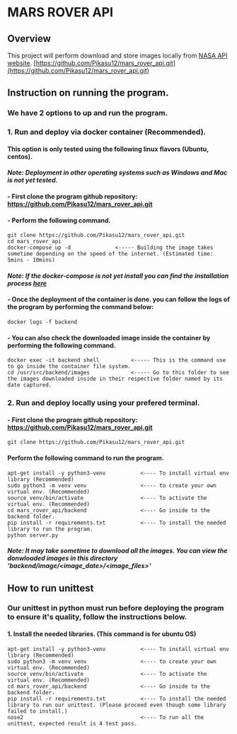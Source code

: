 # MARS ROVER API

## Overview
This project will perform download and store images locally from [NASA API website](https://api.nasa.gov/).
[https://github.com/Pikasu12/mars_rover_api.git](https://github.com/Pikasu12/mars_rover_api.git)

## Instruction on running the program.
### We have 2 options to up and run the program.

### 1. Run and deploy via docker container (Recommended).
#### This option is only tested using the following linux flavors (Ubuntu, centos).
#### ***Note:*** *Deployment in other operating systems such as Windows and Mac is not yet tested.*
#### - First clone the program github repository: https://github.com/Pikasu12/mars_rover_api.git
#### - Perform the following command.
```
git clone https://github.com/Pikasu12/mars_rover_api.git
cd mars_rover_api
docker-compose up -d              <----- Building the image takes sometime depending on the speed of the internet. (Estimated time: 5mins - 10mins)
```
#### ***Note:*** *If the docker-compose is not yet install you can find the installation process [here](https://docs.docker.com/compose/install/)*
#### - Once the deployment of the container is done. you can follow the logs of the program by performing the command below:
```
docker logs -f backend
```
#### - You can also check the downloaded image inside the container by performing the following command.
```
docker exec -it backend shell          <----- This is the command use to go inside the container file system.
cd /usr/src/backend/images             <----- Go to this folder to see the images downloaded inside in their respective folder named by its date captured.
```
### 2. Run and deploy locally using your prefered terminal.
#### - First clone the program github repository: https://github.com/Pikasu12/mars_rover_api.git
```
git clone https://github.com/Pikasu12/mars_rover_api.git 
```
#### Perform the following command to run the program.
```
apt-get install -y python3-venv           <---- To install virtual env library (Recommended)
sudo python3 -m venv venv                 <---- to create your own virtual env. (Recommended)
source venv/bin/activate                  <---- To activate the virtual env. (Recommended)
cd mars_rover_api/backend                 <---- Go inside to the backend folder.
pip install -r requirements.txt           <---- To install the needed library to run the program.
python server.py
```
#### ***Note:*** *It may take sometime to download all the images. You can view the donwloaded images in this directory 'backend/image/<image_date>/<image_files>'*

## How to run unittest
### Our unittest in python must run before deploying the program to ensure it's quality, follow the instructions below.
#### 1. Install the needed libraries. (This command is for ubuntu OS)
```
apt-get install -y python3-venv           <---- To install virtual env library (Recommended)
sudo python3 -m venv venv                 <---- to create your own virtual env. (Recommended)
source venv/bin/activate                  <---- To activate the virtual env. (Recommended)
cd mars_rover_api/backend                 <---- Go inside to the backend folder.
pip install -r requirements.txt           <---- To install the needed library to run our unittest. (Please proceed even though some library failed to install.)
nose2                                     <---- To run all the unittest, expected result is 4 test pass.
```